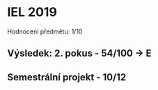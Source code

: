 # IEL 2019
Hodnocení předmětu: 1/10

## Výsledek: 2. pokus - 54/100 -> E

## Semestrální projekt - 10/12
